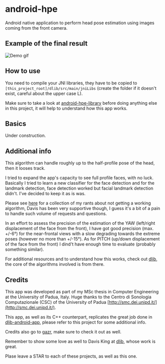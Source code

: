 # android-hpe
Android native application to perform head pose estimation using images coming from the front camera.

## Example of the final result
![Demo gif](https://j.gifs.com/mwX0Q3.gif)

## How to use
You need to compile your JNI libraries, they have to be copied to `[this_project_root]/dlib/src/main/jniLibs` (create the folder if it doesn't exist, careful about the upper case L).

Make sure to take a look at [android-hpe-library](https://github.com/beraldofilippo/android-hpe-library) before doing anything else in this project, it will help to understand how this app works.

## Basics
Under construction.

## Additional info
This algorithm can handle roughly up to the half-profile pose of the head, then it looses track.

I tried to expand the app's capacity to see full profile faces, with no luck. 
Basically I tried to learn a new classifier for the face detection and for the landmark detection, face detection worked but facial landmark detection didn't. I've decided to keep it as is was.

Please see [here](https://sourceforge.net/p/dclib/discussion/442518/thread/e80e526e/) for a collection of my rants about not getting a working algorithm, Davis has been very supportive though, I guess it's a bit of a pain to handle such volume of requests and questions.

In an effort to assess the precision of the estimation of the YAW (left/right displacement of the face from the front), I have got good precision (max. +/-6°) for the near-frontal views with a slow degrading towards the extreme poses (however no more than +/-15°). As for PITCH (up/down displacement of the face from the front) I dind't have enough time to evaluate (probably something similar).

For additional resources and to understand how this works, check out [dlib](http://dlib.net/), the core of the algorithms involved is from there.

## Credits
This app was developed as part of my MSc thesis in Computer Engineering at the University of Padua, Italy. Huge thanks to the Centro di Sonologia Computazionale (CSC) of the University of Padua [http://smc.dei.unipd.it/](http://smc.dei.unipd.it/).

This app, as well as its C++ counterpart, replicates the great job done in [dlib-android-app](https://github.com/tzutalin/dlib-android-app), please refer to this project for some additional info.

Credits also go to [gazr](https://github.com/severin-lemaignan/gazr), make sure to check it out as well.

Remember to show some love as well to Davis King at [dlib](https://github.com/davisking/dlib), whose work is great.

Plase leave a STAR to each of these projects, as well as this one.